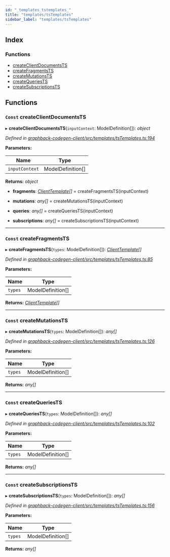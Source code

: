 ```yaml
---
id: "_templates_tstemplates_"
title: "templates/tsTemplates"
sidebar_label: "templates/tsTemplates"
---
```


## Index

### Functions

* [createClientDocumentsTS](_templates_tstemplates_.md#const-createclientdocumentsts)
* [createFragmentsTS](_templates_tstemplates_.md#const-createfragmentsts)
* [createMutationsTS](_templates_tstemplates_.md#const-createmutationsts)
* [createQueriesTS](_templates_tstemplates_.md#const-createqueriests)
* [createSubscriptionsTS](_templates_tstemplates_.md#const-createsubscriptionsts)

## Functions

### `Const` createClientDocumentsTS

▸ **createClientDocumentsTS**(`inputContext`: ModelDefinition[]): *object*

*Defined in [graphback-codegen-client/src/templates/tsTemplates.ts:194](https://github.com/aerogear/graphback/blob/bc616b51/packages/graphback-codegen-client/src/templates/tsTemplates.ts#L194)*

**Parameters:**

Name | Type |
------ | ------ |
`inputContext` | ModelDefinition[] |

**Returns:** *object*

* **fragments**: *[ClientTemplate](../interfaces/_templates_clienttemplates_.clienttemplate.md)[]* = createFragmentsTS(inputContext)

* **mutations**: *any[]* = createMutationsTS(inputContext)

* **queries**: *any[]* = createQueriesTS(inputContext)

* **subscriptions**: *any[]* = createSubscriptionsTS(inputContext)

___

### `Const` createFragmentsTS

▸ **createFragmentsTS**(`types`: ModelDefinition[]): *[ClientTemplate](../interfaces/_templates_clienttemplates_.clienttemplate.md)[]*

*Defined in [graphback-codegen-client/src/templates/tsTemplates.ts:85](https://github.com/aerogear/graphback/blob/bc616b51/packages/graphback-codegen-client/src/templates/tsTemplates.ts#L85)*

**Parameters:**

Name | Type |
------ | ------ |
`types` | ModelDefinition[] |

**Returns:** *[ClientTemplate](../interfaces/_templates_clienttemplates_.clienttemplate.md)[]*

___

### `Const` createMutationsTS

▸ **createMutationsTS**(`types`: ModelDefinition[]): *any[]*

*Defined in [graphback-codegen-client/src/templates/tsTemplates.ts:126](https://github.com/aerogear/graphback/blob/bc616b51/packages/graphback-codegen-client/src/templates/tsTemplates.ts#L126)*

**Parameters:**

Name | Type |
------ | ------ |
`types` | ModelDefinition[] |

**Returns:** *any[]*

___

### `Const` createQueriesTS

▸ **createQueriesTS**(`types`: ModelDefinition[]): *any[]*

*Defined in [graphback-codegen-client/src/templates/tsTemplates.ts:102](https://github.com/aerogear/graphback/blob/bc616b51/packages/graphback-codegen-client/src/templates/tsTemplates.ts#L102)*

**Parameters:**

Name | Type |
------ | ------ |
`types` | ModelDefinition[] |

**Returns:** *any[]*

___

### `Const` createSubscriptionsTS

▸ **createSubscriptionsTS**(`types`: ModelDefinition[]): *any[]*

*Defined in [graphback-codegen-client/src/templates/tsTemplates.ts:156](https://github.com/aerogear/graphback/blob/bc616b51/packages/graphback-codegen-client/src/templates/tsTemplates.ts#L156)*

**Parameters:**

Name | Type |
------ | ------ |
`types` | ModelDefinition[] |

**Returns:** *any[]*
